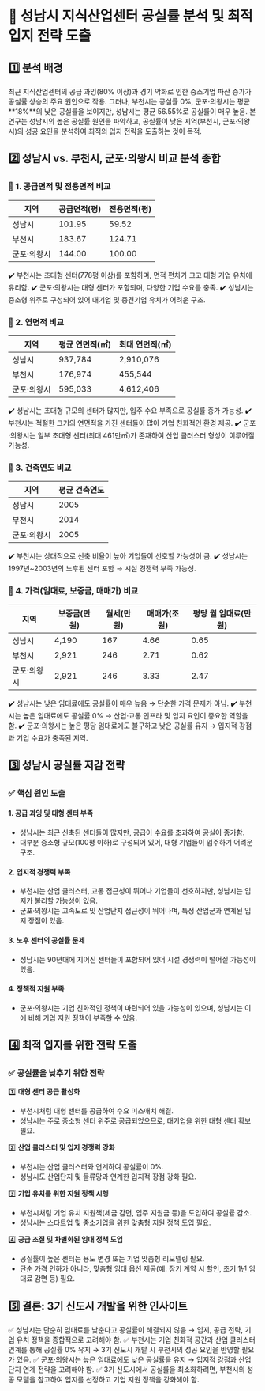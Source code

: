 # 📌 성남시 지식산업센터 공실률 분석 및 최적 입지 전략 도출

## 1️⃣ 분석 배경

최근 지식산업센터의 공급 과잉(80% 이상)과 경기 악화로 인한 중소기업 파산 증가가 공실률 상승의 주요 원인으로 작용.
그러나, 부천시는 공실률 0%, 군포·의왕시는 평균 **18%**의 낮은 공실률을 보이지만, 성남시는 평균 56.55%로 공실률이 매우 높음.
본 연구는 성남시의 높은 공실률 원인을 파악하고, 공실률이 낮은 지역(부천시, 군포·의왕시)의 성공 요인을 분석하여 최적의 입지 전략을 도출하는 것이 목적.

## 2️⃣ 성남시 vs. 부천시, 군포·의왕시 비교 분석 종합

### 📌 1. 공급면적 및 전용면적 비교

| 지역        | 공급면적(평) | 전용면적(평) |
| ----------- | ------------ | ------------ |
| 성남시      | 101.95       | 59.52        |
| 부천시      | 183.67       | 124.71       |
| 군포·의왕시 | 144.00       | 100.00       |

✔️ 부천시는 초대형 센터(778평 이상)를 포함하며, 면적 편차가 크고 대형 기업 유치에 유리함.
✔️ 군포·의왕시는 대형 센터가 포함되며, 다양한 기업 수요를 충족.
✔️ 성남시는 중소형 위주로 구성되어 있어 대기업 및 중견기업 유치가 어려운 구조.

### 📌 2. 연면적 비교

| 지역        | 평균 연면적(㎡) | 최대 연면적(㎡) |
| ----------- | --------------- | --------------- |
| 성남시      | 937,784         | 2,910,076       |
| 부천시      | 176,974         | 455,544         |
| 군포·의왕시 | 595,033         | 4,612,406       |

✔️ 성남시는 초대형 규모의 센터가 많지만, 입주 수요 부족으로 공실률 증가 가능성.
✔️ 부천시는 적절한 크기의 연면적을 가진 센터들이 많아 기업 친화적인 환경 제공.
✔️ 군포·의왕시는 일부 초대형 센터(최대 461만㎡)가 존재하여 산업 클러스터 형성이 이루어질 가능성.

### 📌 3. 건축연도 비교

| 지역        | 평균 건축연도 |
| ----------- | ------------- |
| 성남시      | 2005          |
| 부천시      | 2014          |
| 군포·의왕시 | 2005          |

✔️ 부천시는 상대적으로 신축 비율이 높아 기업들이 선호할 가능성이 큼.
✔️ 성남시는 1997년~2003년의 노후된 센터 포함 → 시설 경쟁력 부족 가능성.

### 📌 4. 가격(임대료, 보증금, 매매가) 비교

| 지역        | 보증금(만원) | 월세(만원) | 매매가(조 원) | 평당 월 임대료(만원) |
| ----------- | ------------ | ---------- | ------------- | -------------------- |
| 성남시      | 4,190        | 167        | 4.66          | 0.65                 |
| 부천시      | 2,921        | 246        | 2.71          | 0.62                 |
| 군포·의왕시 | 2,921        | 246        | 3.33          | 2.47                 |

✔️ 성남시는 낮은 임대료에도 공실률이 매우 높음 → 단순한 가격 문제가 아님.
✔️ 부천시는 높은 임대료에도 공실률 0% → 산업·교통 인프라 및 입지 요인이 중요한 역할을 함.
✔️ 군포·의왕시는 높은 평당 임대료에도 불구하고 낮은 공실률 유지 → 입지적 강점과 기업 수요가 충족된 지역.

## 3️⃣ 성남시 공실률 저감 전략

### ✅ 핵심 원인 도출

#### 1. 공급 과잉 및 대형 센터 부족

- 성남시는 최근 신축된 센터들이 많지만, 공급이 수요를 초과하여 공실이 증가함.
- 대부분 중소형 규모(100평 이하)로 구성되어 있어, 대형 기업들이 입주하기 어려운 구조.

#### 2. 입지적 경쟁력 부족

- 부천시는 산업 클러스터, 교통 접근성이 뛰어나 기업들이 선호하지만, 성남시는 입지가 불리할 가능성이 있음.
- 군포·의왕시는 고속도로 및 산업단지 접근성이 뛰어나며, 특정 산업군과 연계된 입지 장점이 있음.

#### 3. 노후 센터의 공실률 문제

- 성남시는 90년대에 지어진 센터들이 포함되어 있어 시설 경쟁력이 떨어질 가능성이 있음.

#### 4. 정책적 지원 부족

- 군포·의왕시는 기업 친화적인 정책이 마련되어 있을 가능성이 있으며, 성남시는 이에 비해 기업 지원 정책이 부족할 수 있음.

## 4️⃣ 최적 입지를 위한 전략 도출

### ✅ 공실률을 낮추기 위한 전략

1️⃣ **대형 센터 공급 활성화**

- 부천시처럼 대형 센터를 공급하여 수요 미스매치 해결.
- 성남시는 주로 중소형 센터 위주로 공급되었으므로, 대기업을 위한 대형 센터 확보 필요.

2️⃣ **산업 클러스터 및 입지 경쟁력 강화**

- 부천시는 산업 클러스터와 연계하여 공실률이 0%.
- 성남시도 산업단지 및 물류망과 연계한 입지적 장점 강화 필요.

3️⃣ **기업 유치를 위한 지원 정책 시행**

- 부천시처럼 기업 유치 지원책(세금 감면, 입주 지원금 등)을 도입하여 공실률 감소.
- 성남시는 스타트업 및 중소기업을 위한 맞춤형 지원 정책 도입 필요.

4️⃣ **공급 조절 및 차별화된 임대 정책 도입**

- 공실률이 높은 센터는 용도 변경 또는 기업 맞춤형 리모델링 필요.
- 단순 가격 인하가 아니라, 맞춤형 임대 옵션 제공(예: 장기 계약 시 할인, 초기 1년 임대료 감면 등) 필요.

## 5️⃣ 결론: 3기 신도시 개발을 위한 인사이트

✅ 성남시는 단순히 임대료를 낮춘다고 공실률이 해결되지 않음 → 입지, 공급 전략, 기업 유치 정책을 종합적으로 고려해야 함.
✅ 부천시는 기업 친화적 공간과 산업 클러스터 연계를 통해 공실률 0% 유지 → 3기 신도시 개발 시 부천시의 성공 요인을 반영할 필요가 있음.
✅ 군포·의왕시는 높은 임대료에도 낮은 공실률을 유지 → 입지적 강점과 산업단지 연계 전략을 고려해야 함.
✅ 3기 신도시에서 공실률을 최소화하려면, 부천시의 성공 모델을 참고하여 입지를 선정하고 기업 지원 정책을 강화해야 함.
